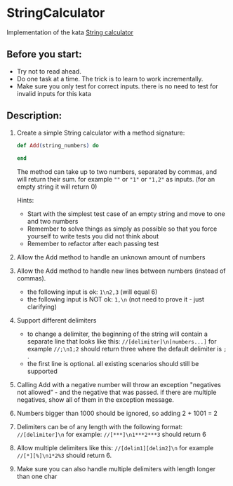 # StringCalculator

Implementation of the kata [String calculator](https://osherove.com/tdd-kata-1)

## Before you start:

* Try not to read ahead.
* Do one task at a time. The trick is to learn to work incrementally.
* Make sure you only test for correct inputs. there is no need to test for invalid inputs for this kata

## Description:

1. Create a simple String calculator with a method signature:

    ```elixir
    def Add(string_numbers) do
      
    end
    ```

    The method can take up to two numbers, separated by commas, and will return their sum. 
    for example `""` or `"1"` or `"1,2"` as inputs.
    (for an empty string it will return 0)

    Hints:
    - Start with the simplest test case of an empty string and move to one and two numbers
    - Remember to solve things as simply as possible so that you force yourself to write tests you did not think about
    - Remember to refactor after each passing test

2. Allow the Add method to handle an unknown amount of numbers
3. Allow the Add method to handle new lines between numbers (instead of commas).
    - the following input is ok: `1\n2,3` (will equal 6)
    - the following input is NOT ok: `1,\n` (not need to prove it - just clarifying)
4. Support different delimiters
    - to change a delimiter, the beginning of the string will contain a separate line that looks like this: `//[delimiter]\n[numbers...]` for example `//;\n1;2` should return three where the default delimiter is `;` .
    - the first line is optional. all existing scenarios should still be supported
5. Calling Add with a negative number will throw an exception "negatives not allowed” - and the negative that was passed. 
if there are multiple negatives, show all of them in the exception message.
6. Numbers bigger than 1000 should be ignored, so adding 2 + 1001 = 2
7. Delimiters can be of any length with the following format: `//[delimiter]\n` for example: `//[***]\n1***2***3` should return 6
8. Allow multiple delimiters like this: `//[delim1][delim2]\n` for example `//[*][%]\n1*2%3` should return 6.
9. Make sure you can also handle multiple delimiters with length longer than one char